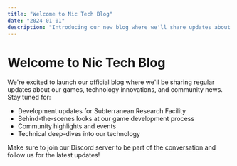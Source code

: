 ```yaml
---
title: "Welcome to Nic Tech Blog"
date: "2024-01-01"
description: "Introducing our new blog where we'll share updates about our games and technology."
---
```


# Welcome to Nic Tech Blog

We're excited to launch our official blog where we'll be sharing regular updates about our games, technology innovations, and community news. Stay tuned for:

- Development updates for Subterranean Research Facility
- Behind-the-scenes looks at our game development process
- Community highlights and events
- Technical deep-dives into our technology

Make sure to join our Discord server to be part of the conversation and follow us for the latest updates!
